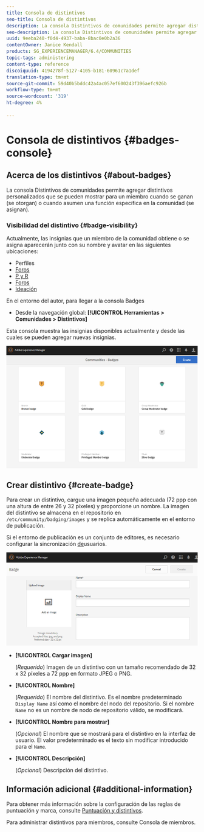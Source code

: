 ```yaml
---
title: Consola de distintivos
seo-title: Consola de distintivos
description: La consola Distintivos de comunidades permite agregar distintivos personalizados que se pueden mostrar para los miembros cuando se ganan (se otorgan) o cuando asumen una función específica en la comunidad (se asignan)
seo-description: La consola Distintivos de comunidades permite agregar distintivos personalizados que se pueden mostrar para los miembros cuando se ganan (se otorgan) o cuando asumen una función específica en la comunidad (se asignan)
uuid: 9eeba240-f0d4-4937-baba-8bac0e0b2a36
contentOwner: Janice Kendall
products: SG_EXPERIENCEMANAGER/6.4/COMMUNITIES
topic-tags: administering
content-type: reference
discoiquuid: 4194278f-5127-4105-b181-60961c7a1def
translation-type: tm+mt
source-git-commit: 59d40b5bddc42a4ac057ef600243f396aefc926b
workflow-type: tm+mt
source-wordcount: '319'
ht-degree: 4%

---
```



# Consola de distintivos {#badges-console}

## Acerca de los distintivos {#about-badges}

La consola Distintivos de comunidades permite agregar distintivos personalizados que se pueden mostrar para un miembro cuando se ganan (se otorgan) o cuando asumen una función específica en la comunidad (se asignan).

### Visibilidad del distintivo {#badge-visibility}

Actualmente, las insignias que un miembro de la comunidad obtiene o se asigna aparecerán junto con su nombre y avatar en las siguientes ubicaciones:

* Perfiles
* [Foros](forum.md)
* [P y R](working-with-qna.md)
* [Foros](enabling-leaderboard.md)
* [Ideación](ideation-feature.md)

En el entorno del autor, para llegar a la consola Badges

* Desde la navegación global: **[!UICONTROL Herramientas > Comunidades > Distintivos]**

Esta consola muestra las insignias disponibles actualmente y desde las cuales se pueden agregar nuevas insignias.

![chlimage_1-242](assets/chlimage_1-242.png)

## Crear distintivo {#create-badge}

Para crear un distintivo, cargue una imagen pequeña adecuada (72 ppp con una altura de entre 26 y 32 píxeles) y proporcione un nombre. La imagen del distintivo se almacena en el repositorio en `/etc/community/badging/images` y se replica automáticamente en el entorno de publicación.

Si el entorno de publicación es un conjunto de editores, es necesario configurar la sincronización [de](sync.md)usuarios.

![chlimage_1-243](assets/chlimage_1-243.png)

* **[!UICONTROL Cargar imagen]**

   (*Requerido*) Imagen de un distintivo con un tamaño recomendado de 32 x 32 píxeles a 72 ppp en formato JPEG o PNG.

* **[!UICONTROL Nombre]**

   (*Requerido*) El nombre del distintivo. Es el nombre predeterminado `Display Name` así como el nombre del nodo del repositorio. Si el nombre `Name` no es un nombre de nodo de repositorio válido, se modificará.

* **[!UICONTROL Nombre para mostrar]**

   (*Opcional*) El nombre que se mostrará para el distintivo en la interfaz de usuario. El valor predeterminado es el texto sin modificar introducido para el `Name`.

* **[!UICONTROL Descripción]**

   (*Opcional*) Descripción del distintivo.

## Información adicional {#additional-information}

Para obtener más información sobre la configuración de las reglas de puntuación y marca, consulte [Puntuación y distintivos](implementing-scoring.md).

Para administrar distintivos para miembros, consulte Consola [](members.md)de miembros.
